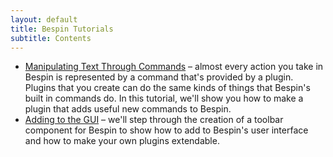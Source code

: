 ```yaml
---
layout: default
title: Bespin Tutorials
subtitle: Contents
---
```


* [Manipulating Text Through Commands](commands.html) – almost every action
  you take in Bespin is represented by a command that's provided by a plugin.
  Plugins that you create can do the same kinds of things that Bespin's
  built in commands do. In this tutorial, we'll show you how to make
  a plugin that adds useful new commands to Bespin.
* [Adding to the GUI](gui.html) – we'll step through the creation of a
  toolbar component for Bespin to show how to add to Bespin's user interface
  and how to make your own plugins extendable.